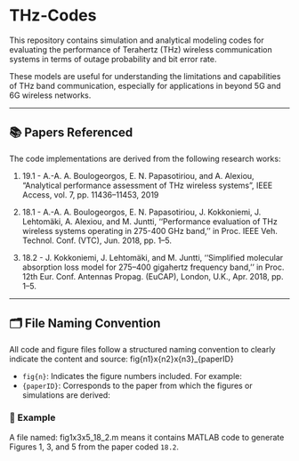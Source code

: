 # THz-Codes

This repository contains simulation and analytical modeling codes for evaluating the performance of Terahertz (THz) wireless communication systems in terms of outage probability and bit error rate.

These models are useful for understanding the limitations and capabilities of THz band communication, especially for applications in beyond 5G and 6G wireless networks.

---

## 📚 Papers Referenced

The code implementations are derived from the following research works:

1. 19.1 - A.-A. A. Boulogeorgos, E. N. Papasotiriou, and A. Alexiou, “Analytical performance assessment of THz wireless systems”, IEEE Access, vol. 7, pp. 11436–11453, 2019

2. 18.1 - A.-A. A. Boulogeorgos, E. N. Papasotiriou, J. Kokkoniemi, J. Lehtomäki, A. Alexiou, and M. Juntti, ‘‘Performance evaluation of THz wireless systems operating in 275-400 GHz band,’’ in Proc. IEEE Veh. Technol. Conf. (VTC), Jun. 2018, pp. 1–5.

3. 18.2 - J. Kokkoniemi, J. Lehtomäki, and M. Juntti, ‘‘Simplified molecular absorption loss model for 275–400 gigahertz frequency band,’’ in Proc. 12th Eur. Conf. Antennas Propag. (EuCAP), London, U.K., Apr. 2018, pp. 1–5.

---

## 🗂 File Naming Convention

All code and figure files follow a structured naming convention to clearly indicate the content and source:
fig{n1}x{n2}x{n3}_{paperID}
- `fig{n}`: Indicates the figure numbers included. For example:
- `{paperID}`: Corresponds to the paper from which the figures or simulations are derived:

### 📌 Example

A file named: fig1x3x5_18_2.m means it contains MATLAB code to generate Figures 1, 3, and 5 from the paper coded `18.2`.




